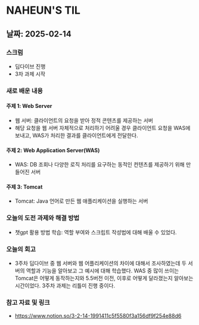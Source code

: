# NAHEUN'S TIL 

## 날짜: 2025-02-14

### 스크럼
- 딥다이브 진행
- 3차 과제 시작

### 새로 배운 내용
#### 주제 1: Web Server
- 웹 서버: 클라이언트의 요청을 받아 정적 콘텐츠를 제공하는 서버
- 해당 요청을 웹 서버 자체적으로 처리하기 어려울 경우 클라이언트 요청을 WAS에 보내고, WAS가 처리한 결과를 클라이언트에게 전달한다.

#### 주제 2: Web Application Server(WAS)
- WAS: DB 조회나 다양한 로직 처리를 요구하는 동적인 컨텐츠를 제공하기 위해 만들어진 서버

#### 주제 3: Tomcat
- Tomcat: Java 언어로 만든 웹 애플리케이션을 실행하는 서버

### 오늘의 도전 과제와 해결 방법
- 챗gpt 활용 방법 학습: 역할 부여와 스크립트 작성법에 대해 배울 수 있었다.

### 오늘의 회고
- 3주차 딥다이브 중 웹 서버와 웹 어플리케이션의 차이에 대해서 조사하였는데 두 서버의 역할과 기능을 알아보고 그 예시에 대해 학습했다. WAS 중 많이 쓰이는 Tomcat은 어떻게 동작하는지와 5.5버전 이전, 이후로 어떻게 달라졌는지 알아보는 시간이었다. 3주차 과제는 리틀미 진행 중이다.

### 참고 자료 및 링크
- https://www.notion.so/3-2-14-1991411c5f5580f3a156df9f254e88d6

